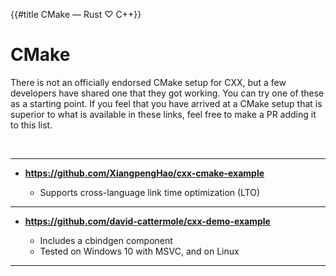 {{#title CMake — Rust ♡ C++}}
# CMake

There is not an officially endorsed CMake setup for CXX, but a few developers
have shared one that they got working. You can try one of these as a starting
point. If you feel that you have arrived at a CMake setup that is superior to
what is available in these links, feel free to make a PR adding it to this list.

<br>

---

- **<https://github.com/XiangpengHao/cxx-cmake-example>**

  - Supports cross-language link time optimization (LTO)

---

- **<https://github.com/david-cattermole/cxx-demo-example>**

  - Includes a cbindgen component
  - Tested on Windows 10 with MSVC, and on Linux

---
